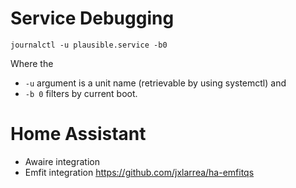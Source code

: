 # Service Debugging

`journalctl -u plausible.service -b0`

Where the 
- `-u` argument is a unit name (retrievable by using systemctl) and
- `-b 0` filters by current boot.

# Home Assistant

- Awaire integration
- Emfit integration https://github.com/jxlarrea/ha-emfitqs
